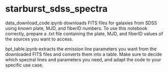 # starburst_sdss_spectra

 data_download_code.ipynb downloads FITS files for galaxies from SDSS using known plate, MJD, and fiberID numbers. To use this notebook correctly, prepare a .txt file containing the plate, MJD, and fiberID values of the sources you want to access.

bpt_table.ipynb extracts the emission line parameters you want from the downloaded FITS files and converts them into a table. Make sure to decide which spectral lines and parameters you need, and adapt the code to your specific use case.

